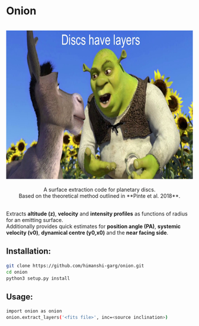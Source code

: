 # Onion

<p align="center">
  <br>
  <img src="https://github.com/himanshi-garg/onion/blob/main/supplementary/shrek.jpg" width="600" height="400"><br>
  <br>
  A surface extraction code for planetary discs.<br/>
  Based on the theoretical method outlined in **Pinte et al. 2018**.<br/>
  <br>
</p>

Extracts **altitude (z)**, **velocity** and **intensity profiles** as functions of radius for an emitting surface.  
Additionally provides quick estimates for **position angle (PA)**, **systemic velocity (v0)**, **dynamical centre (y0,x0)** and the **near facing side**.

## Installation:
```bash
git clone https://github.com/himanshi-garg/onion.git
cd onion
python3 setup.py install
```

## Usage:
```bash
import onion as onion
onion.extract_layers('<fits file>', inc=<source inclination>)
```
